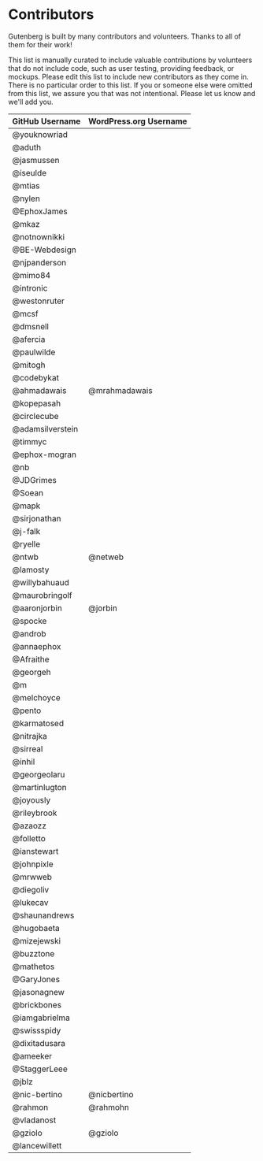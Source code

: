 # Contributors

Gutenberg is built by many contributors and volunteers. Thanks to all of them for their work!

This list is manually curated to include valuable contributions by volunteers that do not include code, such as user testing, providing feedback, or mockups. Please edit this list to include new contributors as they come in. There is no particular order to this list. If you or someone else were omitted from this list, we assure you that was not intentional. Please let us know and we'll add you.

| GitHub Username | WordPress.org Username|
| --------------- | --------------------- |
| @youknowriad | |
| @aduth | |
| @jasmussen | |
| @iseulde | |
| @mtias | |
| @nylen | |
| @EphoxJames | |
| @mkaz | |
| @notnownikki | |
| @BE-Webdesign | |
| @njpanderson | |
| @mimo84 | |
| @intronic | |
| @westonruter | |
| @mcsf | |
| @dmsnell | |
| @afercia | |
| @paulwilde | |
| @mitogh | |
| @codebykat | |
| @ahmadawais | @mrahmadawais |
| @kopepasah | |
| @circlecube | |
| @adamsilverstein | |
| @timmyc | |
| @ephox-mogran | |
| @nb | |
| @JDGrimes | |
| @Soean | |
| @mapk | |
| @sirjonathan | |
| @j-falk | |
| @ryelle | |
| @ntwb | @netweb |
| @lamosty | |
| @willybahuaud | |
| @maurobringolf | |
| @aaronjorbin | @jorbin |
| @spocke | |
| @androb | |
| @annaephox | |
| @Afraithe | |
| @georgeh | |
| @m | |
| @melchoyce | |
| @pento | |
| @karmatosed | |
| @nitrajka | |
| @sirreal | |
| @inhil | |
| @georgeolaru | |
| @martinlugton | |
| @joyously | |
| @rileybrook | |
| @azaozz | |
| @folletto | |
| @ianstewart | |
| @johnpixle | |
| @mrwweb | |
| @diegoliv | |
| @lukecav | |
| @shaunandrews | |
| @hugobaeta | |
| @mizejewski | |
| @buzztone | |
| @mathetos | |
| @GaryJones | |
| @jasonagnew | |
| @brickbones | |
| @iamgabrielma | |
| @swissspidy | |
| @dixitadusara | |
| @ameeker | |
| @StaggerLeee | |
| @jblz | |
| @nic-bertino | @nicbertino |
| @rahmon | @rahmohn |
| @vladanost | |
| @gziolo | @gziolo |
| @lancewillett
